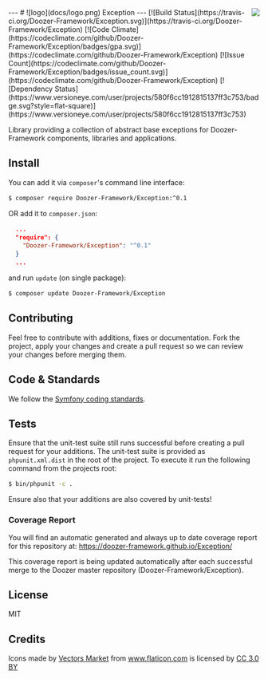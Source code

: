 <img src="https://avatars0.githubusercontent.com/u/22737590?v=3&s=100" align="right" />
---
# ![logo](docs/logo.png)
Exception
---
[![Build Status](https://travis-ci.org/Doozer-Framework/Exception.svg)](https://travis-ci.org/Doozer-Framework/Exception) [![Code Climate](https://codeclimate.com/github/Doozer-Framework/Exception/badges/gpa.svg)](https://codeclimate.com/github/Doozer-Framework/Exception) [![Issue Count](https://codeclimate.com/github/Doozer-Framework/Exception/badges/issue_count.svg)](https://codeclimate.com/github/Doozer-Framework/Exception) [![Dependency Status](https://www.versioneye.com/user/projects/580f6cc1912815137ff3c753/badge.svg?style=flat-square)](https://www.versioneye.com/user/projects/580f6cc1912815137ff3c753) 

Library providing a collection of abstract base exceptions for Doozer-Framework components, libraries and applications.


## Install

You can add it via `composer`'s command line interface:
```bash
$ composer require Doozer-Framework/Exception:^0.1
```

OR add it to `composer.json`:
```json
  ...
  "require": {
    "Doozer-Framework/Exception": "^0.1"
  }
  ...
```

and run `update` (on single package):
```bash
$ composer update Doozer-Framework/Exception
```

## Contributing

Feel free to contribute with additions, fixes or documentation. Fork the project, apply your changes and create a pull request so we can review your changes before merging them.  

## Code & Standards

We follow the [Symfony coding standards](http://symfony.com/doc/current/contributing/code/standards.html "Symfony coding standard").

## Tests

Ensure that the unit-test suite still runs successful before creating a pull request for your additions. The unit-test suite is provided as `phpunit.xml.dist` in the root of the project. To execute it run the following command from the projects root:

```bash
$ bin/phpunit -c .
```

Ensure also that your additions are also covered by unit-tests!

### Coverage Report

You will find an automatic generated and always up to date coverage report for this repository at: https://doozer-framework.github.io/Exception/

This coverage report is being updated automatically after each successful merge to the Doozer master repository (Doozer-Framework/Exception).

## License

MIT


## Credits

<div>Icons made by <a href="http://www.flaticon.com/authors/vectors-market" title="Vectors Market">Vectors Market</a> from <a href="http://www.flaticon.com" title="Flaticon">www.flaticon.com</a> is licensed by <a href="http://creativecommons.org/licenses/by/3.0/" title="Creative Commons BY 3.0" target="_blank">CC 3.0 BY</a></div>
